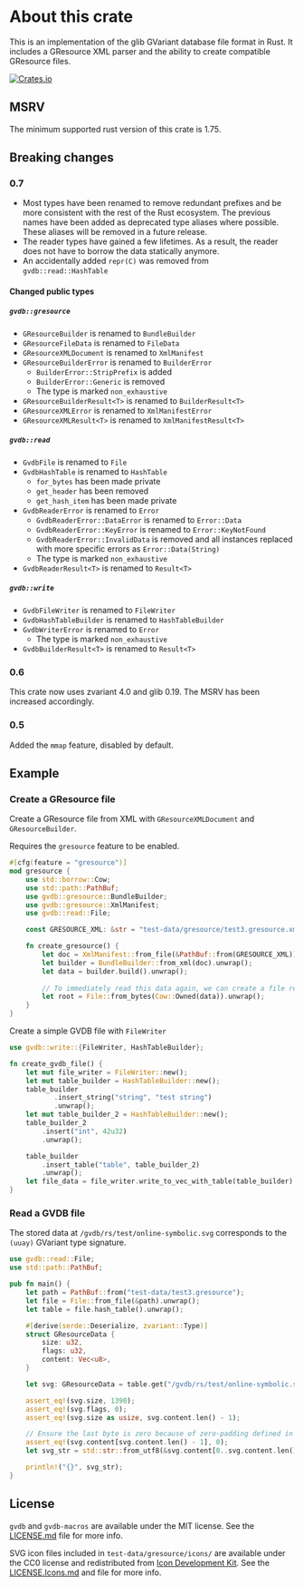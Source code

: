 # About this crate

This is an implementation of the glib GVariant database file format in Rust. It includes a GResource XML parser and the ability to create compatible GResource files.

[![Crates.io](https://img.shields.io/crates/v/gvdb)](https://crates.io/crates/gvdb)

## MSRV

The minimum supported rust version of this crate is 1.75.

## Breaking changes

### 0.7

- Most types have been renamed to remove redundant prefixes and be more consistent with the rest of the Rust ecosystem. The previous names have been added as deprecated type aliases where possible. These aliases will be removed in a future release.
- The reader types have gained a few lifetimes. As a result, the reader does not have to borrow the data statically anymore.
- An accidentally added `repr(C)` was removed from `gvdb::read::HashTable`

#### Changed public types

##### `gvdb::gresource`

- `GResourceBuilder` is renamed to `BundleBuilder`
- `GResourceFileData` is renamed to `FileData`
- `GResourceXMLDocument` is renamed to `XmlManifest`
- `GResourceBuilderError` is renamed to `BuilderError`
  - `BuilderError::StripPrefix` is added
  - `BuilderError::Generic` is removed
  - The type is marked `non_exhaustive`
- `GResourceBuilderResult<T>` is renamed to `BuilderResult<T>`
- `GResourceXMLError` is renamed to `XmlManifestError`
- `GResourceXMLResult<T>` is renamed to `XmlManifestResult<T>`

##### `gvdb::read`

- `GvdbFile` is renamed to `File`
- `GvdbHashTable` is renamed to `HashTable`
  - `for_bytes` has been made private
  - `get_header` has been removed
  - `get_hash_item` has been made private
- `GvdbReaderError` is renamed to `Error`
  - `GvdbReaderError::DataError` is renamed to `Error::Data`
  - `GvdbReaderError::KeyError` is renamed to `Error::KeyNotFound`
  - `GvdbReaderError::InvalidData` is removed and all instances replaced with more specific errors as `Error::Data(String)`
  - The type is marked `non_exhaustive`
- `GvdbReaderResult<T>` is renamed to `Result<T>`

##### `gvdb::write`

- `GvdbFileWriter` is renamed to `FileWriter`
- `GvdbHashTableBuilder` is renamed to `HashTableBuilder`
- `GvdbWriterError` is renamed to `Error`
  - The type is marked `non_exhaustive`
- `GvdbBuilderResult<T>` is renamed to `Result<T>`

### 0.6

This crate now uses zvariant 4.0 and glib 0.19. The MSRV has been increased accordingly.

### 0.5

Added the `mmap` feature, disabled by default.

## Example

### Create a GResource file

Create a GResource file from XML with `GResourceXMLDocument` and `GResourceBuilder`.

Requires the `gresource` feature to be enabled.

```rust
#[cfg(feature = "gresource")]
mod gresource {
    use std::borrow::Cow;
    use std::path::PathBuf;
    use gvdb::gresource::BundleBuilder;
    use gvdb::gresource::XmlManifest;
    use gvdb::read::File;

    const GRESOURCE_XML: &str = "test-data/gresource/test3.gresource.xml";

    fn create_gresource() {
        let doc = XmlManifest::from_file(&PathBuf::from(GRESOURCE_XML)).unwrap();
        let builder = BundleBuilder::from_xml(doc).unwrap();
        let data = builder.build().unwrap();
        
        // To immediately read this data again, we can create a file reader from the data
        let root = File::from_bytes(Cow::Owned(data)).unwrap();
    }
}
```

Create a simple GVDB file with `FileWriter`

```rust
use gvdb::write::{FileWriter, HashTableBuilder};

fn create_gvdb_file() {
    let mut file_writer = FileWriter::new();
    let mut table_builder = HashTableBuilder::new();
    table_builder
           .insert_string("string", "test string")
           .unwrap();
    let mut table_builder_2 = HashTableBuilder::new();
    table_builder_2
        .insert("int", 42u32)
        .unwrap();

    table_builder
        .insert_table("table", table_builder_2)
        .unwrap();
    let file_data = file_writer.write_to_vec_with_table(table_builder).unwrap();
}
```

### Read a GVDB file

The stored data at `/gvdb/rs/test/online-symbolic.svg` corresponds to the `(uuay)` GVariant type signature.

```rust
use gvdb::read::File;
use std::path::PathBuf;

pub fn main() {
    let path = PathBuf::from("test-data/test3.gresource");
    let file = File::from_file(&path).unwrap();
    let table = file.hash_table().unwrap();

    #[derive(serde::Deserialize, zvariant::Type)]
    struct GResourceData {
        size: u32,
        flags: u32,
        content: Vec<u8>,
    }

    let svg: GResourceData = table.get("/gvdb/rs/test/online-symbolic.svg").unwrap();

    assert_eq!(svg.size, 1390);
    assert_eq!(svg.flags, 0);
    assert_eq!(svg.size as usize, svg.content.len() - 1);

    // Ensure the last byte is zero because of zero-padding defined in the format
    assert_eq!(svg.content[svg.content.len() - 1], 0);
    let svg_str = std::str::from_utf8(&svg.content[0..svg.content.len() - 1]).unwrap();

    println!("{}", svg_str);
}
```

## License

`gvdb` and `gvdb-macros` are available under the MIT license. See the [LICENSE.md](./LICENSE.md) file for more info.

SVG icon files included in `test-data/gresource/icons/` are available under the CC0 license and redistributed from [Icon Development Kit](https://gitlab.gnome.org/Teams/Design/icon-development-kit). See the [LICENSE.Icons.md](./LICENSE.Icons.md) and file for more info.
